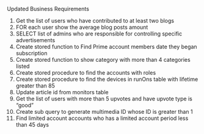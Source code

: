 Updated Business Requirements
1.	Get the list of users who have contributed to at least two blogs
2.	FOR each user show the average blog posts amount
3.	SELECT list of admins who are responsible for controlling specific advertisements
4.	Create stored function to Find Prime account members date they began subscription
5.	Create stored function to show category with more than 4 categories listed
6.	Create stored procedure to find the accounts with roles
7.	Create stored procedure to find the devices in runOns table with lifetime greater than 85
8.	Update article id from monitors table
9.	Get the list of users with more than 5 upvotes and have upvote type is “good”
10.	Create sub query to generate multimedia ID whose ID is greater than 1
11.	Find limited account accounts who has a limited account period less than 45 days
